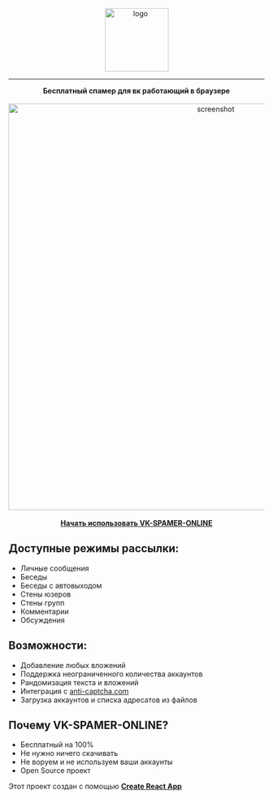 <p align="center">
  <img height="125" src="https://user-images.githubusercontent.com/52296792/85711314-97a0c400-b700-11ea-8749-248f0ba79209.png" alt="logo"/>
</p>

<hr/>

<div align="center">
    <b>Бесплатный спамер для вк работающий в браузере</b>
    <br>
    <br>
    <img width="800" src="https://user-images.githubusercontent.com/52296792/85111159-61a99e80-b22d-11ea-9e6d-9342c90e8b02.png" alt="screenshot"/>
    <br>
    <br>
    <a href="https://vladislav-puzyrev.github.io/vk-spamer-online"><b>Начать использовать VK-SPAMER-ONLINE</b></a>
</div>

## Доступные режимы рассылки:
* Личные сообщения
* Беседы
* Беседы с автовыходом
* Стены юзеров
* Стены групп
* Комментарии
* Обсуждения

## Возможности:
* Добавление любых вложений
* Поддержка неограниченного количества аккаунтов
* Рандомизация текста и вложений
* Интеграция с [anti-captcha.com](https://anti-captcha.com/)
* Загрузка аккаунтов и списка адресатов из файлов

## Почему VK-SPAMER-ONLINE?
* Бесплатный на 100%
* Не нужно ничего скачивать
* Не воруем и не используем ваши аккаунты
* Open Source проект

Этот проект создан с помощью [**Create React App**](https://github.com/facebook/create-react-app)
